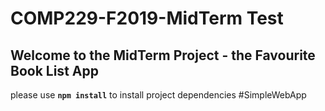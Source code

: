 # COMP229-F2019-MidTerm Test

## Welcome to the MidTerm Project - the Favourite Book List App

please use **`npm install`** to install project dependencies
#SimpleWebApp
